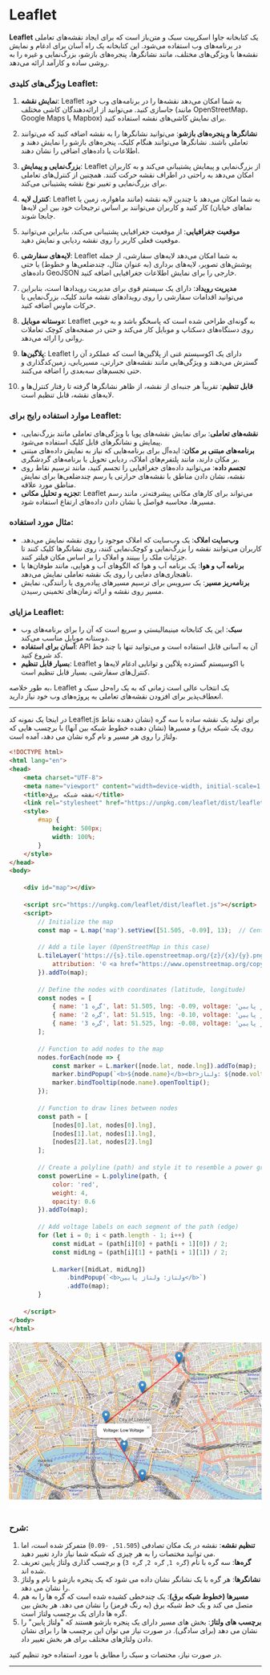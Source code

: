 # Leaflet

**Leaflet** یک کتابخانه جاوا اسکریپت سبک و متن‌باز است که برای ایجاد نقشه‌های تعاملی در برنامه‌های وب استفاده می‌شود. این کتابخانه یک راه آسان برای ادغام و نمایش نقشه‌ها با ویژگی‌های مختلف، مانند نشانگرها، پنجره‌های بازشو، بزرگ‌نمایی و غیره را به روشی ساده و کارآمد ارائه می‌دهد.

### ویژگی‌های کلیدی Leaflet:

1. **نمایش نقشه**: Leaflet به شما امکان می‌دهد نقشه‌ها را در برنامه‌های وب خود جاسازی کنید. می‌توانید از ارائه‌دهندگان کاشی مختلف (مانند OpenStreetMap، Google Maps یا Mapbox) برای نمایش کاشی‌های نقشه استفاده کنید.

2. **نشانگرها و پنجره‌های بازشو**: می‌توانید نشانگرها را به نقشه اضافه کنید که می‌توانند تعاملی باشند. نشانگرها می‌توانند هنگام کلیک، پنجره‌های بازشو را نمایش دهند و اطلاعات یا داده‌های اضافی را نشان دهند.

3. **بزرگ‌نمایی و پیمایش**: Leaflet از بزرگ‌نمایی و پیمایش پشتیبانی می‌کند و به کاربران امکان می‌دهد به راحتی در اطراف نقشه حرکت کنند. همچنین از کنترل‌های تعاملی برای بزرگ‌نمایی و تغییر نوع نقشه پشتیبانی می‌کند.

4. **کنترل لایه**: Leaflet به شما امکان می‌دهد با چندین لایه نقشه (مانند ماهواره، زمین یا نماهای خیابان) کار کنید و کاربران می‌توانند بر اساس ترجیحات خود بین این لایه‌ها جابجا شوند.

5. **موقعیت جغرافیایی**: از موقعیت جغرافیایی پشتیبانی می‌کند، بنابراین می‌توانید موقعیت فعلی کاربر را روی نقشه ردیابی و نمایش دهید.

6. **لایه‌های سفارشی**: Leaflet به شما امکان می‌دهد لایه‌های سفارشی، از جمله پوشش‌های تصویر، لایه‌های برداری (به عنوان مثال، چندضلعی‌ها و خطوط) یا حتی داده‌های GeoJSON خارجی را برای نمایش اطلاعات جغرافیایی اضافه کنید.

7. **مدیریت رویداد**: دارای یک سیستم قوی برای مدیریت رویدادها است، بنابراین می‌توانید اقدامات سفارشی را روی رویدادهای نقشه مانند کلیک، بزرگ‌نمایی یا حرکات ماوس اضافه کنید.

8. **دوستانه موبایل**: Leaflet به گونه‌ای طراحی شده است که پاسخگو باشد و به خوبی روی دستگاه‌های دسکتاپ و موبایل کار می‌کند و حتی در صفحه‌های کوچک تعاملات روانی را ارائه می‌دهد.

9. **پلاگین‌ها**: Leaflet دارای یک اکوسیستم غنی از پلاگین‌ها است که عملکرد آن را گسترش می‌دهند و ویژگی‌هایی مانند نقشه‌های حرارتی، مسیریابی، زمین‌کدگذاری و حتی تجسم‌های سه‌بعدی را اضافه می‌کنند.

10. **قابل تنظیم**: تقریباً هر جنبه‌ای از نقشه، از ظاهر نشانگرها گرفته تا رفتار کنترل‌ها و لایه‌های نقشه، قابل تنظیم است.

### موارد استفاده رایج برای Leaflet:

- **نقشه‌های تعاملی**: برای نمایش نقشه‌های پویا با ویژگی‌های تعاملی مانند بزرگ‌نمایی، پیمایش و نشانگرهای قابل کلیک استفاده می‌شود.
- **برنامه‌های مبتنی بر مکان**: ایده‌آل برای برنامه‌هایی که نیاز به نمایش داده‌های مبتنی بر مکان دارند، مانند پلتفرم‌های املاک، ردیابی تحویل یا برنامه‌های گردشگری.
- **تجسم داده**: می‌توانید داده‌های جغرافیایی را تجسم کنید، مانند ترسیم نقاط روی نقشه، نشان دادن مناطق با نقشه‌های حرارتی یا رسم چندضلعی‌ها برای نمایش مناطق مورد علاقه.
- **تجزیه و تحلیل مکانی**: Leaflet می‌تواند برای کارهای مکانی پیشرفته‌تر، مانند رسم مسیرها، محاسبه فواصل یا نشان دادن داده‌های ارتفاع استفاده شود.

### مثال مورد استفاده:

- **وب‌سایت املاک**: یک وب‌سایت که املاک موجود را روی نقشه نمایش می‌دهد. کاربران می‌توانند نقشه را بزرگ‌نمایی و کوچک‌نمایی کنند، روی نشانگرها کلیک کنند تا جزئیات ملک را ببینند و املاک را بر اساس مکان فیلتر کنند.
- **برنامه آب و هوا**: یک برنامه آب و هوا که الگوهای آب و هوایی، مانند طوفان‌ها یا ناهنجاری‌های دمایی را روی یک نقشه تعاملی نمایش می‌دهد.
- **برنامه‌ریز مسیر**: یک سرویس برای ترسیم مسیرهای پیاده‌روی یا رانندگی، نمایش مسیر روی نقشه و ارائه زمان‌های تخمینی رسیدن.

### مزایای Leaflet:
- **سبک**: این یک کتابخانه مینیمالیستی و سریع است که آن را برای برنامه‌های وب دوستانه موبایل مناسب می‌کند.
- **آسان برای استفاده**: API آن به آسانی قابل استفاده است و می‌توانید تنها با چند خط کد شروع کنید.
- **بسیار قابل تنظیم**: Leaflet با اکوسیستم گسترده پلاگین و توانایی ادغام لایه‌ها و کنترل‌های سفارشی، بسیار قابل تنظیم است.

به طور خلاصه، Leaflet یک انتخاب عالی است زمانی که به یک راه‌حل سبک و انعطاف‌پذیر برای افزودن نقشه‌های تعاملی به پروژه‌های وب خود نیاز دارید.

---
در اینجا یک نمونه کد Leaflet.js برای تولید یک نقشه ساده با سه گره (نشان دهنده نقاط روی یک شبکه برق) و مسیرها (نشان دهنده خطوط شبکه بین آنها) با برچسب هایی که ولتاژ را روی هر مسیر و نام گره نشان می دهد، آمده است.

```html
<!DOCTYPE html>
<html lang="en">
<head>
    <meta charset="UTF-8">
    <meta name="viewport" content="width=device-width, initial-scale=1.0">
    <title>نقشه شبکه برق</title>
    <link rel="stylesheet" href="https://unpkg.com/leaflet/dist/leaflet.css"/>
    <style>
        #map {
            height: 500px;
            width: 100%;
        }
    </style>
</head>
<body>

    <div id="map"></div>

    <script src="https://unpkg.com/leaflet/dist/leaflet.js"></script>
    <script>
        // Initialize the map
        const map = L.map('map').setView([51.505, -0.09], 13);  // Centered on a random location

        // Add a tile layer (OpenStreetMap in this case)
        L.tileLayer('https://{s}.tile.openstreetmap.org/{z}/{x}/{y}.png', {
            attribution: '© <a href="https://www.openstreetmap.org/copyright">OpenStreetMap</a> contributors'
        }).addTo(map);

        // Define the nodes with coordinates (latitude, longitude)
        const nodes = [
            { name: 'گره 1', lat: 51.505, lng: -0.09, voltage: 'ولتاژ پایین' },
            { name: 'گره 2', lat: 51.515, lng: -0.10, voltage: 'ولتاژ پایین' },
            { name: 'گره 3', lat: 51.525, lng: -0.08, voltage: 'ولتاژ پایین' }
        ];

        // Function to add nodes to the map
        nodes.forEach(node => {
            const marker = L.marker([node.lat, node.lng]).addTo(map);
            marker.bindPopup(`<b>${node.name}</b><br>ولتاژ: ${node.voltage}`);
            marker.bindTooltip(node.name).openTooltip();
        });

        // Function to draw lines between nodes
        const path = [
            [nodes[0].lat, nodes[0].lng],
            [nodes[1].lat, nodes[1].lng],
            [nodes[2].lat, nodes[2].lng]
        ];

        // Create a polyline (path) and style it to resemble a power grid line
        const powerLine = L.polyline(path, {
            color: 'red',
            weight: 4,
            opacity: 0.6
        }).addTo(map);

        // Add voltage labels on each segment of the path (edge)
        for (let i = 0; i < path.length - 1; i++) {
            const midLat = (path[i][0] + path[i + 1][0]) / 2;
            const midLng = (path[i][1] + path[i + 1][1]) / 2;

            L.marker([midLat, midLng])
                .bindPopup(`<b>ولتاژ: ولتاژ پایین</b>`)
                .addTo(map);
        }

    </script>
</body>
</html>
```
![تصویر نتیجه یک شبکه ساده](/resources/Leaflet/images/sample-3.PNG)

### شرح:
1. **تنظیم نقشه**: نقشه در یک مکان تصادفی (`51.505, -0.09`) متمرکز شده است، اما می توانید مختصات را به هر چیزی که شبکه شما نیاز دارد تغییر دهید.
2. **گره‌ها**: سه گره با نام (`گره 1`, `گره 2`, `گره 3`) و برچسب گذاری ولتاژ پایین تعریف شده اند.
3. **نشانگرها**: هر گره با یک نشانگر نشان داده می شود که یک پنجره بازشو با نام و ولتاژ را نشان می دهد.
4. **مسیرها (خطوط شبکه برق)**: یک چندخطی کشیده شده است که گره ها را به هم متصل می کند و یک خط شبکه برق (به رنگ قرمز) را نشان می دهد. هر بخش بین گره ها دارای یک برچسب ولتاژ است.
5. **برچسب های ولتاژ**: بخش های مسیر دارای یک پنجره بازشو هستند که "ولتاژ پایین" را نشان می دهد (برای سادگی). در صورت نیاز می توان این برچسب ها را برای نشان دادن ولتاژهای مختلف برای هر بخش تغییر داد.

در صورت نیاز، مختصات و سبک را مطابق با مورد استفاده خود تنظیم کنید.

---